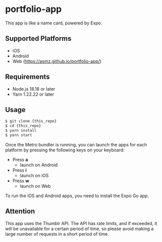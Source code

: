 # portfolio-app

This app is like a name card, powered by Expo.

## Supported Platforms
- iOS
- Android
- Web (https://asmz.github.io/portfolio-app/)

## Requirements

- Node.js 18.18 or later
- Yarn 1.22.22 or later

## Usage

```bash
$ git clone {this_repo}
$ cd {this_repo}
$ yarn install
$ yarn start
```

Once the Metro bundler is running, you can launch the apps for each platform by pressing the following keys on your keyboard:

- Press **a**
  - launch on Android
- Press **i**
  - launch on iOS
- Press **w**
  - launch on Web

To run the iOS and Android apps, you need to install the Expo Go app.

## Attention

This app uses the Thumblr API. The API has rate limits, and if exceeded, it will be unavailable for a certain period of time, so please avoid making a large number of requests in a short period of time.
